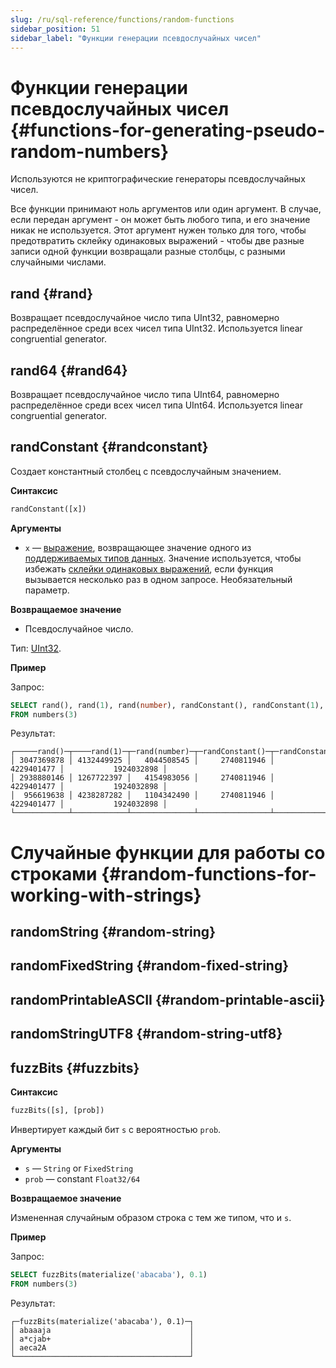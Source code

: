 ```yaml
---
slug: /ru/sql-reference/functions/random-functions
sidebar_position: 51
sidebar_label: "Функции генерации псевдослучайных чисел"
---
```


# Функции генерации псевдослучайных чисел {#functions-for-generating-pseudo-random-numbers}

Используются не криптографические генераторы псевдослучайных чисел.

Все функции принимают ноль аргументов или один аргумент.
В случае, если передан аргумент - он может быть любого типа, и его значение никак не используется.
Этот аргумент нужен только для того, чтобы предотвратить склейку одинаковых выражений - чтобы две разные записи одной функции возвращали разные столбцы, с разными случайными числами.

## rand {#rand}

Возвращает псевдослучайное число типа UInt32, равномерно распределённое среди всех чисел типа UInt32.
Используется linear congruential generator.

## rand64 {#rand64}

Возвращает псевдослучайное число типа UInt64, равномерно распределённое среди всех чисел типа UInt64.
Используется linear congruential generator.

## randConstant {#randconstant}

Создает константный столбец с псевдослучайным значением.

**Синтаксис**

``` sql
randConstant([x])
```

**Аргументы**

-   `x` — [выражение](../syntax.md#syntax-expressions), возвращающее значение одного из [поддерживаемых типов данных](../data-types/index.md#data_types). Значение используется, чтобы избежать [склейки одинаковых выражений](index.md#common-subexpression-elimination), если функция вызывается несколько раз в одном запросе. Необязательный параметр.

**Возвращаемое значение**

-   Псевдослучайное число.

Тип: [UInt32](../data-types/int-uint.md).

**Пример**

Запрос:

``` sql
SELECT rand(), rand(1), rand(number), randConstant(), randConstant(1), randConstant(number)
FROM numbers(3)
```

Результат:

``` text
┌─────rand()─┬────rand(1)─┬─rand(number)─┬─randConstant()─┬─randConstant(1)─┬─randConstant(number)─┐
│ 3047369878 │ 4132449925 │   4044508545 │     2740811946 │      4229401477 │           1924032898 │
│ 2938880146 │ 1267722397 │   4154983056 │     2740811946 │      4229401477 │           1924032898 │
│  956619638 │ 4238287282 │   1104342490 │     2740811946 │      4229401477 │           1924032898 │
└────────────┴────────────┴──────────────┴────────────────┴─────────────────┴──────────────────────┘
```

# Случайные функции для работы со строками {#random-functions-for-working-with-strings}

## randomString {#random-string}

## randomFixedString {#random-fixed-string}

## randomPrintableASCII {#random-printable-ascii}

## randomStringUTF8 {#random-string-utf8}

## fuzzBits {#fuzzbits}

**Синтаксис**

``` sql
fuzzBits([s], [prob])
```
Инвертирует каждый бит `s` с вероятностью `prob`.

**Аргументы**

- `s` — `String` or `FixedString`
- `prob` — constant `Float32/64`

**Возвращаемое значение**

Измененная случайным образом строка с тем же типом, что и `s`.

**Пример**

Запрос:

``` sql
SELECT fuzzBits(materialize('abacaba'), 0.1)
FROM numbers(3)
```

Результат:

``` text
┌─fuzzBits(materialize('abacaba'), 0.1)─┐
│ abaaaja                               │
│ a*cjab+                               │
│ aeca2A                                │
└───────────────────────────────────────┘
```
